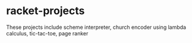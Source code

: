 # racket-projects
These projects include scheme interpreter, church encoder using lambda calculus, tic-tac-toe, page ranker 
